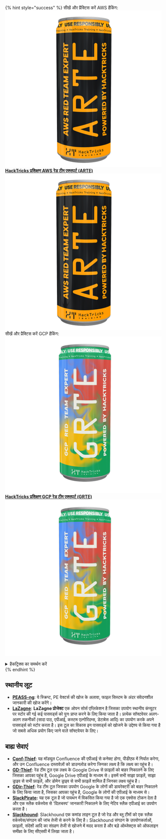 {% hint style="success" %}
सीखें और प्रैक्टिस करें AWS हैकिंग:<img src="/.gitbook/assets/arte.png" alt="" data-size="line">[**HackTricks प्रशिक्षण AWS रेड टीम एक्सपर्ट (ARTE)**](https://training.hacktricks.xyz/courses/arte)<img src="/.gitbook/assets/arte.png" alt="" data-size="line">\
सीखें और प्रैक्टिस करें GCP हैकिंग: <img src="/.gitbook/assets/grte.png" alt="" data-size="line">[**HackTricks प्रशिक्षण GCP रेड टीम एक्सपर्ट (GRTE)**<img src="/.gitbook/assets/grte.png" alt="" data-size="line">](https://training.hacktricks.xyz/courses/grte)

<details>

<summary>हैकट्रिक्स का समर्थन करें</summary>

* [**सब्सक्रिप्शन प्लान**](https://github.com/sponsors/carlospolop) की जाँच करें!
* **शामिल हों** 💬 [**डिस्कॉर्ड ग्रुप**](https://discord.gg/hRep4RUj7f) या [**टेलीग्राम ग्रुप**](https://t.me/peass) या **ट्विटर** 🐦 [**@hacktricks\_live**](https://twitter.com/hacktricks\_live)** पर हमें फॉलो करें**.
* **हैकिंग ट्रिक्स साझा करें एक PR जमा करके** [**HackTricks**](https://github.com/carlospolop/hacktricks) और [**HackTricks Cloud**](https://github.com/carlospolop/hacktricks-cloud) github रेपो में।

</details>
{% endhint %}


## **स्थानीय लूट**

* [**PEASS-ng**](https://github.com/carlospolop/PEASS-ng): ये स्क्रिप्ट, PE वेक्टर्स की खोज के अलावा, फाइल सिस्टम के अंदर संवेदनशील जानकारी की खोज करेंगे।
* [**LaZagne**](https://github.com/AlessandroZ/LaZagne): **LaZagne प्रोजेक्ट** एक ओपन सोर्स एप्लिकेशन है जिसका उपयोग स्थानीय कंप्यूटर पर स्टोर की गई कई पासवर्ड्स को पुनः प्राप्त करने के लिए किया जाता है। प्रत्येक सॉफ्टवेयर अलग-अलग तकनीकों (सादा पाठ, एपीआई, कस्टम एल्गोरिदम्स, डेटाबेस आदि) का उपयोग करके अपने पासवर्ड्स को स्टोर करता है। इस टूल का विकास इन पासवर्ड्स को खोजने के उद्देश्य से किया गया है जो सबसे अधिक प्रयोग किए जाने वाले सॉफ्टवेयर के लिए।

## **बाह्य सेवाएं**

* [**Conf-Thief**](https://github.com/antman1p/Conf-Thief): यह मॉड्यूल Confluence की एपीआई से कनेक्ट होगा, पीडीएफ में निर्यात करेगा, और उन Confluence दस्तावेज़ों को डाउनलोड करेगा जिनका लक्ष्य है कि लक्ष्य का पहुंच है।
* [**GD-Thief**](https://github.com/antman1p/GD-Thief): रेड टीम टूल एक लक्ष्य के Google Drive से फ़ाइलों को बाहर निकालने के लिए जिसका आपका पहुंच है, Google Drive एपीआई के माध्यम से। इसमें सभी साझा फ़ाइलें, साझा ड्राइव से सभी फ़ाइलें, और डोमेन ड्राइव से सभी फ़ाइलें शामिल हैं जिनका लक्ष्य पहुंच है।
* [**GDir-Thief**](https://github.com/antman1p/GDir-Thief): रेड टीम टूल जिसका उपयोग Google के लोगों की डायरेक्टरी को बाहर निकालने के लिए किया जाता है, जिसका आपका पहुंच है, Google के लोगों की एपीआई के माध्यम से।
* [**SlackPirate**](https://github.com/emtunc/SlackPirate)**:** यह एक टूल है जो पायथन में विकसित किया गया है जो एक एक्सेस टोकन देता है और एक स्लैक वर्कस्पेस से 'दिलचस्प' जानकारी निकालने के लिए नेटिव स्लैक एपीआई का उपयोग करता है।
*   [**Slackhound**](https://github.com/BojackThePillager/Slackhound): Slackhound एक कमांड लाइन टूल है जो रेड और ब्लू टीमों को एक स्लैक वर्कस्पेस/संगठन की जांच तेजी से करने के लिए है। Slackhound संगठन के उपयोगकर्ताओं, फ़ाइलों, संदेशों आदि का संग्रहण तेजी से खोजने में मदद करता है और बड़े ऑब्जेक्ट्स को ऑफलाइन समीक्षा के लिए सीएसवी में लिखा जाता है।
